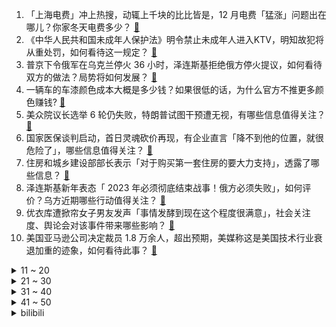 1. 「上海电费」冲上热搜，动辄上千块的比比皆是，12 月电费「猛涨」问题出在哪儿？你家冬天电费多少？ [:link:](https://www.zhihu.com/question/576938646)
2. 《中华人民共和国未成年人保护法》明令禁止未成年人进入KTV，明知故犯将从重处罚，如何看待这一规定？ [:link:](https://www.zhihu.com/question/576748516)
3. 普京下令俄军在乌克兰停火 36 小时，泽连斯基拒绝俄方停火提议，如何看待双方的做法？局势将如何发展？ [:link:](https://www.zhihu.com/question/577077879)
4. 一辆车的车漆颜色成本大概是多少钱？如果很低的话，为什么官方不推更多颜色赚钱? [:link:](https://www.zhihu.com/question/555906777)
5. 美众院议长选举 6 轮仍失败，特朗普试图干预遭无视，有哪些信息值得关注？ [:link:](https://www.zhihu.com/question/576883473)
6. 国家医保谈判启动，首日灵魂砍价再现，有企业直言「降不到他的位置，就很危险了」，哪些信息值得关注？ [:link:](https://www.zhihu.com/question/576881753)
7. 住房和城乡建设部部长表示「对于购买第一套住房的要大力支持」，透露了哪些信息？ [:link:](https://www.zhihu.com/question/576955446)
8. 泽连斯基新年表态「 2023 年必须彻底结束战事！俄方必须失败」，如何评价？乌方近期哪些行动值得关注？ [:link:](https://www.zhihu.com/question/576936549)
9. 优衣库遭掀帘女子男友发声「事情发酵到现在这个程度很满意」，社会关注度、舆论会对该事件带来哪些影响？ [:link:](https://www.zhihu.com/question/577082373)
10. 美国亚马逊公司决定裁员 1.8 万余人，超出预期，美媒称这是美国技术行业衰退加重的迹象，如何看待此事？ [:link:](https://www.zhihu.com/question/576889810)
<details>
<summary>11 ~ 20</summary>

11. 七千预算建议买 iPad Pro 还是笔记本电脑？ [:link:](https://www.zhihu.com/question/574595274)
12. 努力可以追赶天赋吗？ [:link:](https://www.zhihu.com/question/576927751)
13. 你日常读书在读纸质书还是电子书？ [:link:](https://www.zhihu.com/question/576962365)
14. N95 口罩戴时间长了或导致缺氧，什么环境下需要佩戴 N95 口罩？不同类型的口罩都有哪些区别？ [:link:](https://www.zhihu.com/question/576522792)
15. 央行、银保监会建立首套住房贷款利率政策动态调整机制，将带来哪些影响？ [:link:](https://www.zhihu.com/question/576949839)
16. 人生到底要怎么过才最不会后悔？ [:link:](https://www.zhihu.com/question/22669942)
17. 衡水一老师上网课要求学生投屏聊天记录，学生好友称「很气愤，侵犯了个人隐私」，如何看待此事？ [:link:](https://www.zhihu.com/question/576526204)
18. 女子在优衣库试衣遭两男童推帘，称「家长骂我从事特殊职业」，如何看待此事？家长在公共场合应如何教育孩子？ [:link:](https://www.zhihu.com/question/576655179)
19. 《黑神话:悟空》如果暴死，那它暴死的原因可能是什么？ [:link:](https://www.zhihu.com/question/416636401)
20. 如何看待网传消息称「新冠不是一般感冒，阳后要像坐『新冠月子』一样对待」？新冠康复期究竟该如何正确护理？ [:link:](https://www.zhihu.com/question/576684143)
</details>
<details>
<summary>21 ~ 30</summary>

21. 一中国旅客抵达韩国后新冠检测呈阳性，拒绝隔离半路潜逃，如何看待此事？将产生哪些影响？ [:link:](https://www.zhihu.com/question/576726878)
22. 巴黎全队列队欢迎梅西回归，姆巴佩正度假未到场，怎么看待梅西与姆巴佩的关系？ [:link:](https://www.zhihu.com/question/576776956)
23. 山东医院回应 4000 元招募新冠患者，称「共需来医院 10 趟，检查费用全免」，如何看待此事？ [:link:](https://www.zhihu.com/question/576665215)
24. 「阳了」之后多人出现眼部症状，研究称新冠病毒很可能存在眼部趋向性，哪些信息值得关注？ [:link:](https://www.zhihu.com/question/576896788)
25. 如何看待 2023 年 1 月 5 日的 A 股市场？ [:link:](https://www.zhihu.com/question/576900400)
26. 如何看待成都、杭州、宁波等 10 城被评为「2022中国最具幸福感城市」？「幸福感」要素有哪些？ [:link:](https://www.zhihu.com/question/573856275)
27. 为什么英超水平高到可以说是五大联赛之首，但是国家队世界杯、欧洲杯战绩却不行？ [:link:](https://www.zhihu.com/question/576566421)
28. 中国驻韩国大使馆发言人就韩国国会副议长等窜访台湾地区表示坚决反对和强烈抗议，会给中韩关系带来哪些影响？ [:link:](https://www.zhihu.com/question/576902741)
29. 《火影忍者》明明带土也参加灭族了，为什么都只骂鼬? [:link:](https://www.zhihu.com/question/575835809)
30. 如何评价《阿凡达2.水之道》？ [:link:](https://www.zhihu.com/question/572553275)
</details>
<details>
<summary>31 ~ 40</summary>

31. ChatGPT 有哪些神奇的使用方式？ [:link:](https://www.zhihu.com/question/570729170)
32. 春节期间，想给家里焕新添点新气象，有什么高性价比的家庭好物值得入手？ [:link:](https://www.zhihu.com/question/576926599)
33. 第一次去女朋友家过年，带什么年货比较合适？ [:link:](https://www.zhihu.com/question/572340669)
34. 人在职场，最不能犯什么样的错误？ [:link:](https://www.zhihu.com/question/495004532)
35. 新年即将来临，哪些家电的更新能够有效改善家庭面貌？ [:link:](https://www.zhihu.com/question/575646529)
36. 说说你看过最美的一场烟花？ [:link:](https://www.zhihu.com/question/576707544)
37. 你喜欢看纸质书还是电子书？为什么？ [:link:](https://www.zhihu.com/question/576587206)
38. 如何看待AMD Zen4 X3D（7900X3D、7950X3D）只有一个CCD配置96MB三级缓存？ [:link:](https://www.zhihu.com/question/576897865)
39. 快过年了，有什么好吃的年货零食推荐？ [:link:](https://www.zhihu.com/question/574599006)
40. 欧盟称「北溪」天然气管道爆炸事件是蓄意破坏造成，哪些信息值得关注？ [:link:](https://www.zhihu.com/question/576952530)
</details>
<details>
<summary>41 ~ 50</summary>

41. 如何评价因不满《崩坏三》终章角色设计，多位氪佬发帖要求重做? [:link:](https://www.zhihu.com/question/576185078)
42. 有哪些描写雪的诗句值得分享？ [:link:](https://www.zhihu.com/question/575754485)
43. 现在的年轻人养自己都费劲，为什么还愿意为宠物消费？ [:link:](https://www.zhihu.com/question/576747539)
44. 斯卡洛尼与阿足协未达成协议，双方对续约条款还有分歧，你如何评价他执教该队成绩？ [:link:](https://www.zhihu.com/question/575901296)
45. 上海一家网吧春节促销 300 元包 20 天，参加者签「生死状」，「生死状」是否具有法律效力？ [:link:](https://www.zhihu.com/question/577082037)
46. 记笔记真的有用吗？ [:link:](https://www.zhihu.com/question/36969026)
47. 乌方称「俄本土或遭到更多袭击，将『越来越深入』」，如何解读？若乌方被证实攻击俄本土，将导致哪些后果？ [:link:](https://www.zhihu.com/question/576953525)
48. 有哪些算法惊艳到了你？ [:link:](https://www.zhihu.com/question/26934313)
49. 书读多了，气质会有变化吗？ [:link:](https://www.zhihu.com/question/574021214)
50. 为什么好多研究生都不愿意继续读博士了？ [:link:](https://www.zhihu.com/question/575717530)
</details><details>
<summary>bilibili</summary>

1. 25岁的我当了最年轻的政协委员！没有骄傲喔₍ᐢ⸝⸝›  ̫ ‹⸝⸝ᐢ₎ [:link:](//www.bilibili.com/video/BV1q84y1Y7qr)
2. 阅片无数但是最后一期【阅片无数Ⅱ 71】 [:link:](//www.bilibili.com/video/BV1d44y197xi)
3. 论：如何把鸡汤，贴在蛋糕上。。。 [:link:](//www.bilibili.com/video/BV1qg411x7Aw)
4. 《干了一件大事》 [:link:](//www.bilibili.com/video/BV1R3411U7n7)
5. 这一定就是原片吧9 [:link:](//www.bilibili.com/video/BV1c3411Q7XH)
6. 喜欢只是一时的，双标却是一世的。 [:link:](//www.bilibili.com/video/BV1wP411F7nG)
7. 《 肥 子 打 工 记 》 [:link:](//www.bilibili.com/video/BV1TY411m7nk)
8. “赐我，回到2019的那个盛夏” [:link:](//www.bilibili.com/video/BV1CG4y1m7cf)
9. 15斤重全网最大帝王蟹，可遇不可求，吃一根腿就饱了 [:link:](//www.bilibili.com/video/BV1R3411U7Yb)
10. 【李克勤 X 晚风心里吹】李氏唱腔飘进花海桃源，粤语清歌传颂飞花妙舞 [:link:](//www.bilibili.com/video/BV1h3411U7e1)
<details>
<summary>11 ~ 20</summary>

11. 什么是肝帝，他说.....【2】 [:link:](//www.bilibili.com/video/BV14g411t72p)
12. 如果地球有变，怎么带着全人类跑路？ [:link:](//www.bilibili.com/video/BV1A3411S7ai)
13. 你们说，除了优雅永不过时，还有什么？ [:link:](//www.bilibili.com/video/BV1NG4y177Rh)
14. 吃之前觉得是智商税，结果吃上瘾了 [:link:](//www.bilibili.com/video/BV1r24y1v7Ji)
15. 亲身体验《体罚神器》，皮开肉绽真不是开玩笑 [:link:](//www.bilibili.com/video/BV15D4y1L7tf)
16. 《没想到我也有给阿b颁奖的一天》 [:link:](//www.bilibili.com/video/BV1cd4y1E7m6)
17. 头脑风暴 [:link:](//www.bilibili.com/video/BV1F14y1G7cW)
18. 跟我签订契约，成为乡村教师吧！ [:link:](//www.bilibili.com/video/BV16Y411m7at)
19. 我居然要上春晚了，普通人努力，也可以把生活越过越好 [:link:](//www.bilibili.com/video/BV1de4y1G71z)
20. 一生要强的妈妈，买房子都不求人结果跪在了奇趣蛋下，哈哈哈哈 [:link:](//www.bilibili.com/video/BV1oA411S7sn)
</details>
<details>
<summary>21 ~ 30</summary>

21. 中国56民族服装，气势不能输 [:link:](//www.bilibili.com/video/BV1cA411D7Pu)
22. 塞诺四色队，很怪，就是很怪… [:link:](//www.bilibili.com/video/BV1TR4y1S7UP)
23. 耗时一个月！我在房间里弄了一个太阳！ [:link:](//www.bilibili.com/video/BV1YD4y1L7E9)
24. 肖申克的失败救赎 [:link:](//www.bilibili.com/video/BV1Jv4y1B7RS)
25. 不能为毒枭洗白！ [:link:](//www.bilibili.com/video/BV11W4y157zU)
26. 【提瓦特乐感测试】谁是谁的主题曲？你猜对了几个？😉🏅 [:link:](//www.bilibili.com/video/BV1PR4y1m7uz)
27. 一上午收粉丝400+条投诉！你们关注的童年零食店，督哥来了 [:link:](//www.bilibili.com/video/BV1j44y197kX)
28. 米哈游那群疯子 [:link:](//www.bilibili.com/video/BV1xe4y137kT)
29. 消灭主C暴政 世界属于种门！ [:link:](//www.bilibili.com/video/BV1TP4y1i7QG)
30. 我，周树人，努力活成一个人，并向人间喊了一声“别跪着了！” [:link:](//www.bilibili.com/video/BV1W14y1G741)
</details>
<details>
<summary>31 ~ 40</summary>

31. “顶级的猎手，往往以猎物的姿态出现。”迦南cos [:link:](//www.bilibili.com/video/BV1jg411x7FL)
32. 什么是“科技与狠活”，你真的了解它的含义吗？ [:link:](//www.bilibili.com/video/BV1j3411S7Nt)
33. 我和DD的训练视频：开灯训练，这种开关比较难，但是我们还是完成了。看到最后有惊喜。 [:link:](//www.bilibili.com/video/BV1924y1v71q)
34. 盘点下我大概玩过的游戏，结果居然花了1800万人民币？ [:link:](//www.bilibili.com/video/BV12d4y177fu)
35. 有人抓到了一只头上戴“芯片”的鸽子？ [:link:](//www.bilibili.com/video/BV1FG4y177J8)
36. 羌羌羌羌羌羌羌族小煞 ！ [:link:](//www.bilibili.com/video/BV1aY411m7z2)
37. “这西瓜是来报恩的吧！！！” [:link:](//www.bilibili.com/video/BV1wD4y177VY)
38. 用钢琴来演绎《鸡汤来喽》 [:link:](//www.bilibili.com/video/BV1fv4y1B7se)
39. 大一上动画原理作业合集 [:link:](//www.bilibili.com/video/BV1Z3411D7kd)
40. 化学老师说...... [:link:](//www.bilibili.com/video/BV1J84y1W7Jp)
</details>
<details>
<summary>41 ~ 50</summary>

41. 【才浅手工】土豪玉麒麟找我打造黄金爪子刀，送完后悔了！ [:link:](//www.bilibili.com/video/BV1Je4y1V7uA)
42. 【祖娅纳惜】我命在我，不属天地！《吾道》高燃戏腔唱木兰！ [:link:](//www.bilibili.com/video/BV1414y1g7rb)
43. 【全隐屏幕/世界首FC】Stasis AT16 FULL COMBO！！！！！ [:link:](//www.bilibili.com/video/BV1FD4y1776T)
44. 第一次在兄弟面前展示才艺 [:link:](//www.bilibili.com/video/BV1ND4y1L7rS)
45. 项羽：新赛季我增强啦！ [:link:](//www.bilibili.com/video/BV1RW4y1V792)
46. 这届粉丝还真敢说啊。。。 [:link:](//www.bilibili.com/video/BV1vD4y1V7ba)
47. 我那么爱老倭倭，太君却把我放进黑名单！ [:link:](//www.bilibili.com/video/BV1HG4y117eH)
48. 用八宝粥罐子开锁 [:link:](//www.bilibili.com/video/BV1QW4y1V7QJ)
49. 丞相终章|| 五丈原，殒赤星汉丞相谢幕归天 [:link:](//www.bilibili.com/video/BV1t14y1G7zS)
50. 冬季骑行东北吉林，没地方住睡在雪地上，网友表示拍完赶紧回宾馆我很无奈 [:link:](//www.bilibili.com/video/BV1eM411a7Ap)
</details>
<details>
<summary>51 ~ 60</summary>

51. 仰 望 星 空 派 [:link:](//www.bilibili.com/video/BV1TG4y177Tk)
52. 当你遇到个自作多情的女同事 [:link:](//www.bilibili.com/video/BV1DK41117wC)
53. 【时代少年团】三时有声微电影拍摄花絮 [:link:](//www.bilibili.com/video/BV1tW4y157Rp)
54. 骑行时遇到割头铁板怎么办 [:link:](//www.bilibili.com/video/BV1LR4y1S7cs)
55. 啊？ [:link:](//www.bilibili.com/video/BV1aK411271d)
56. 世界可大可小，自己满足就好 [:link:](//www.bilibili.com/video/BV1Nd4y1Y7rK)
57. 新概念“研究” [:link:](//www.bilibili.com/video/BV1XP4y1Y7Nm)
58. 历时一个月的努力，大蛋终于被我收入囊中 [:link:](//www.bilibili.com/video/BV1ER4y1S7P6)
59. 济公爷爷在哪里 [:link:](//www.bilibili.com/video/BV1Hd4y177fD)
60. 视觉即现实！用拍立得重塑你周围的世界《Viewfinder》 [:link:](//www.bilibili.com/video/BV1v44y197oT)
</details>
<details>
<summary>61 ~ 70</summary>

61. 深夜最爱去便利店里来碗热乎的泡面! [:link:](//www.bilibili.com/video/BV163411U766)
62. 狗狗好久没吃肉了去冷库买了点卖不掉的蛋包肠，还有很多鸡蛋黄了 [:link:](//www.bilibili.com/video/BV1e8411E7rz)
63. 【吸奇侠】《教父2》时代变了！议员和麻匪，谁才是大哥？01 [:link:](//www.bilibili.com/video/BV1RK41117eY)
64. 做了个很奇怪的梦  梦里他们都在... [:link:](//www.bilibili.com/video/BV1fe4y1G7Jf)
65. 建议改成:『模糊的画面，清晰的记忆』尼尔叔叔被嫌弃！ [:link:](//www.bilibili.com/video/BV18d4y1h7Vz)
66. 今天！我要把绵羊料理家吃空！！！ [:link:](//www.bilibili.com/video/BV1R8411N7MQ)
67. 电影最TOP：开喷！2022年度十大烂片盘点 [:link:](//www.bilibili.com/video/BV1cR4y1S7bD)
68. 哪条法律规定剪头发不能翻车 [:link:](//www.bilibili.com/video/BV1Qe4y1G7gC)
69. 请把你们的力量，传递给我吧！！！ [:link:](//www.bilibili.com/video/BV19g411x7em)
70. 重磅发布！央视军事来B站啦！前方高能预警～ [:link:](//www.bilibili.com/video/BV1sD4y1L7R7)
</details>
<details>
<summary>71 ~ 80</summary>

71. 哔哩哔哩年度大冤种 做了两年视频没赚一分钱 [:link:](//www.bilibili.com/video/BV1bd4y1E7V6)
72. [GOING SEVENTEEN SPECIAL] 寒假特辑: 要管和不管 #2 [:link:](//www.bilibili.com/video/BV1ZM411h7By)
73. 上海.甬府  厨子探店¥1？69 [:link:](//www.bilibili.com/video/BV1u24y1U76G)
74. 这应该是每个文科生的终极理想吧！ [:link:](//www.bilibili.com/video/BV1D8411E7Lz)
75. 离谱到家了02 ！两社恐去3个UP主家零元购! [:link:](//www.bilibili.com/video/BV1uY41117fz)
76. 小 飞 棍 来 咯 ！【汽油桶快乐阴人流#20】 [:link:](//www.bilibili.com/video/BV1nd4y177zq)
77. 小火车查尔斯 #3 结局，查尔斯超进化！我遇到了水怪！ [:link:](//www.bilibili.com/video/BV1c3411S7vD)
78. 鹰眼演员被铲车碾压重伤；奇异博士演员或遭到巨额索赔 [:link:](//www.bilibili.com/video/BV1K44y1R762)
79. 要不是这个视频，我可能一辈子都会蒙在鼓里 [:link:](//www.bilibili.com/video/BV1Cv4y1i7ZW)
80. 神作烂尾？还是再续辉煌？2万字深度讲解《加勒比海盗：聚魂棺》为什么这么好看？ [:link:](//www.bilibili.com/video/BV1ce4y1V7XT)
</details>
<details>
<summary>81 ~ 90</summary>

81. 谁还记得9年前被囚禁的世界，一边解谜一边生存，它的最新版（1.19.3）又回来了 [:link:](//www.bilibili.com/video/BV1Z44y1X7Jf)
82. 柯南，利用磁带和国际象棋制造密室！ [:link:](//www.bilibili.com/video/BV1AD4y1L7BH)
83. 每次做都被夸的一碗面！！ [:link:](//www.bilibili.com/video/BV17P4y1i7EK)
84. 新英雄莱西奥CG《火鹰》——“交给你了，以后 ，你就是火鹰。” [:link:](//www.bilibili.com/video/BV1jP4y1i7Fp)
85. 认罪文学！？！臣一罪：遇你，臣二罪：识你，臣三罪..... [:link:](//www.bilibili.com/video/BV1N3411S7C3)
86. 不会吧！这款获奖无数的满分神作居然还能新史低？！【steam冬季特卖史低推荐-独立游戏篇】1.2-1.6 [:link:](//www.bilibili.com/video/BV1VP4y1i7SB)
87. 这是打火机？ [:link:](//www.bilibili.com/video/BV1NV4y1c77j)
88. 棋手战鹰（x）骑手战鹰（√） [:link:](//www.bilibili.com/video/BV1G3411S7By)
89. 云 摸 头 ，但 引 发 舒 适 ！ [:link:](//www.bilibili.com/video/BV1RG4y1m71J)
90. 下次再也不敢说随便了 [:link:](//www.bilibili.com/video/BV11v4y1i7i4)
</details>
<details>
<summary>91 ~ 100</summary>

91. 我妹在煎一种很新的蛋 [:link:](//www.bilibili.com/video/BV1J14y1G7hn)
92. 上辈子当过特种兵吧 [:link:](//www.bilibili.com/video/BV1qG4y117Bd)
93. 彻底颠覆王者机制！史上最恶心射手莱西奥登场！！ [:link:](//www.bilibili.com/video/BV1UP4y1Y7LR)
94. 今天来的老外，咋都会讲中文？… [:link:](//www.bilibili.com/video/BV18A411f7S3)
95. 听说跳这个的精髓就是不能摔~ [:link:](//www.bilibili.com/video/BV1JP4y1i7jG)
96. 【全站最硬核】《中国奇谭》第二话《鹅鹅鹅》深度解析&神秘彩蛋 [:link:](//www.bilibili.com/video/BV1Rg411x7gk)
97. 粉丝要我抽把武器，我直接送他绫人满命 [:link:](//www.bilibili.com/video/BV1aA411f7ih)
98. 这也许就是没头脑和不高兴吧 [:link:](//www.bilibili.com/video/BV1cG4y177gn)
99. 香港最会做饭的明星鼎爷给阿秦做私房菜，1280元一位，你们觉得值不值？ [:link:](//www.bilibili.com/video/BV1tG4y117mj)
100. 深度|偷税、懒政、一刀切，文景之治到底是谁的盛世？    【大汉崛起·盛世】 [:link:](//www.bilibili.com/video/BV15R4y1S7XM)
</details></details>